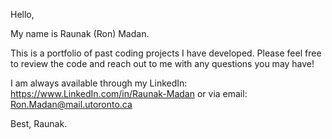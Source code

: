 Hello, 

My name is Raunak (Ron) Madan. 

This is a portfolio of past coding projects I have developed. Please feel free to review the code and reach out to me with any questions you may have!

I am always available through my LinkedIn: https://www.LinkedIn.com/in/Raunak-Madan or via email: Ron.Madan@mail.utoronto.ca

Best,
Raunak.
